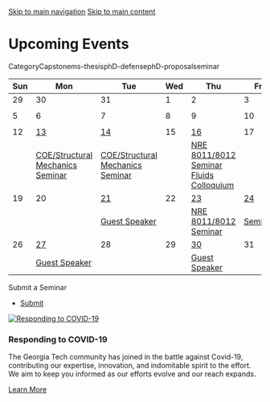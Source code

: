 [Skip to main navigation](https://me.gatech.edu/events/202501?title=&field_event_type_target_id=115#main-navigation) [Skip to main content](https://me.gatech.edu/events/202501?title=&field_event_type_target_id=115#main-content)

# Upcoming Events

CategoryCapstonems-thesisphD-defensephD-proposalseminar

| Sun | Mon | Tue | Wed | Thu | Fri | Sat |
| --- | --- | --- | --- | --- | --- | --- |
| 29 | 30 | 31 | 1 | 2 | 3 | 4 |
|  |  |  |  |  |  |  |
| 5 | 6 | 7 | 8 | 9 | 10 | 11 |
|  |  |  |  |  |  |  |
| 12 | [13](https://me.gatech.edu/events/day/20250113) | [14](https://me.gatech.edu/events/day/20250114) | 15 | [16](https://me.gatech.edu/events/day/20250116) | 17 | 18 |
|  | [COE/Structural Mechanics Seminar](http://www2.me.gatech.edu/www/calendar/view_seminar.asp?speaker=Gwenaelle%20Proust&startDate=1/13/2025&startTime=2:00%20PM) | [COE/Structural Mechanics Seminar](http://www2.me.gatech.edu/www/calendar/view_seminar.asp?speaker=Fariborz%20Farahmand&startDate=1/14/2025&startTime=11:00%20AM) |  | [NRE 8011/8012 Seminar](http://www2.me.gatech.edu/www/calendar/view_seminar.asp?speaker=Greeshma%20Agasthya&startDate=1/16/2025&startTime=11:00%20AM)<br>[Fluids Colloquium](http://www2.me.gatech.edu/www/calendar/view_seminar.asp?speaker=Jacob%20McFarland&startDate=1/16/2025&startTime=11:00%20AM) |  |  |
| 19 | 20 | [21](https://me.gatech.edu/events/day/20250121) | 22 | [23](https://me.gatech.edu/events/day/20250123) | [24](https://me.gatech.edu/events/day/20250124) | 25 |
|  |  | [Guest Speaker](http://www2.me.gatech.edu/www/calendar/view_seminar.asp?speaker=Fernando%20Coleto&startDate=1/21/2025&startTime=11:00%20AM) |  | [NRE 8011/8012 Seminar](http://www2.me.gatech.edu/www/calendar/view_seminar.asp?speaker=Hoseon%20Lee&startDate=1/23/2025&startTime=11:00%20AM) | [Seminar](http://www2.me.gatech.edu/www/calendar/view_seminar.asp?speaker=Phanindra%20Tallapragada&startDate=1/24/2025&startTime=11:00%20AM) |  |
| 26 | [27](https://me.gatech.edu/events/day/20250127) | 28 | 29 | [30](https://me.gatech.edu/events/day/20250130) | 31 | 1 |
|  | [Guest Speaker](http://www2.me.gatech.edu/www/calendar/view_seminar.asp?speaker=Maha%20Haji&startDate=1/27/2025&startTime=11:00%20AM) |  |  | [Guest Speaker](http://www2.me.gatech.edu/www/calendar/view_seminar.asp?speaker=Yirui%20Zhang&startDate=1/30/2025&startTime=11:00%20AM) |  |  |

Submit a Seminar

- [Submit](https://me.gatech.edu/submit-your-seminar)

[![Responding to COVID-19](https://me.gatech.edu/sites/default/files/2021-03/dylan-ferreira-HJmxky8Fvmo-unsplash%402x_1.png)](http://www.google.ca/)

### Responding to COVID-19

The Georgia Tech community has joined in the battle against Covid-19, contributing our expertise, innovation, and indomitable spirit to the effort. We aim to keep you informed as our efforts evolve and our reach expands.

[Learn More](http://www.google.ca/)
